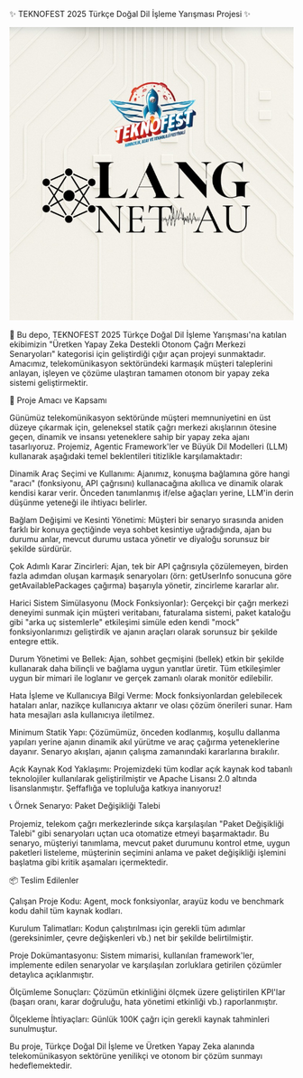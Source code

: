 ✨ TEKNOFEST 2025 Türkçe Doğal Dil İşleme Yarışması Projesi ✨

![LangNet-AU.jpeg](./assets/LangNet-AU.jpeg)


🚀 Bu depo, TEKNOFEST 2025 Türkçe Doğal Dil İşleme Yarışması'na katılan ekibimizin "Üretken Yapay Zeka Destekli Otonom Çağrı Merkezi Senaryoları" kategorisi için geliştirdiği çığır açan projeyi sunmaktadır. Amacımız, telekomünikasyon sektöründeki karmaşık müşteri taleplerini anlayan, işleyen ve çözüme ulaştıran tamamen otonom bir yapay zeka sistemi geliştirmektir.

🎯 Proje Amacı ve Kapsamı

Günümüz telekomünikasyon sektöründe müşteri memnuniyetini en üst düzeye çıkarmak için, geleneksel statik çağrı merkezi akışlarının ötesine geçen, dinamik ve insansı yeteneklere sahip bir yapay zeka ajanı tasarlıyoruz. Projemiz, Agentic Framework'ler ve Büyük Dil Modelleri (LLM) kullanarak aşağıdaki temel beklentileri titizlikle karşılamaktadır:

Dinamik Araç Seçimi ve Kullanımı: Ajanımız, konuşma bağlamına göre hangi "aracı" (fonksiyonu, API çağrısını) kullanacağına akıllıca ve dinamik olarak kendisi karar verir. Önceden tanımlanmış if/else ağaçları yerine, LLM'in derin düşünme yeteneği ile ihtiyacı belirler.

Bağlam Değişimi ve Kesinti Yönetimi: Müşteri bir senaryo sırasında aniden farklı bir konuya geçtiğinde veya sohbet kesintiye uğradığında, ajan bu durumu anlar, mevcut durumu ustaca yönetir ve diyaloğu sorunsuz bir şekilde sürdürür.

Çok Adımlı Karar Zincirleri: Ajan, tek bir API çağrısıyla çözülemeyen, birden fazla adımdan oluşan karmaşık senaryoları (örn: getUserInfo sonucuna göre getAvailablePackages çağırma) başarıyla yönetir, zincirleme kararlar alır.

Harici Sistem Simülasyonu (Mock Fonksiyonlar): Gerçekçi bir çağrı merkezi deneyimi sunmak için müşteri veritabanı, faturalama sistemi, paket kataloğu gibi "arka uç sistemlerle" etkileşimi simüle eden kendi "mock" fonksiyonlarımızı geliştirdik ve ajanın araçları olarak sorunsuz bir şekilde entegre ettik.

Durum Yönetimi ve Bellek: Ajan, sohbet geçmişini (bellek) etkin bir şekilde kullanarak daha bilinçli ve bağlama uygun yanıtlar üretir. Tüm etkileşimler uygun bir mimari ile loglanır ve gerçek zamanlı olarak monitör edilebilir.

Hata İşleme ve Kullanıcıya Bilgi Verme: Mock fonksiyonlardan gelebilecek hataları anlar, nazikçe kullanıcıya aktarır ve olası çözüm önerileri sunar. Ham hata mesajları asla kullanıcıya iletilmez.

Minimum Statik Yapı: Çözümümüz, önceden kodlanmış, koşullu dallanma yapıları yerine ajanın dinamik akıl yürütme ve araç çağırma yeteneklerine dayanır. Senaryo akışları, ajanın çalışma zamanındaki kararlarına bırakılır.

Açık Kaynak Kod Yaklaşımı: Projemizdeki tüm kodlar açık kaynak kod tabanlı teknolojiler kullanılarak geliştirilmiştir ve Apache Lisansı 2.0 altında lisanslanmıştır. Şeffaflığa ve topluluğa katkıya inanıyoruz!

📞 Örnek Senaryo: Paket Değişikliği Talebi

Projemiz, telekom çağrı merkezlerinde sıkça karşılaşılan "Paket Değişikliği Talebi" gibi senaryoları uçtan uca otomatize etmeyi başarmaktadır. Bu senaryo, müşteriyi tanımlama, mevcut paket durumunu kontrol etme, uygun paketleri listeleme, müşterinin seçimini anlama ve paket değişikliği işlemini başlatma gibi kritik aşamaları içermektedir.

📦 Teslim Edilenler

Çalışan Proje Kodu: Agent, mock fonksiyonlar, arayüz kodu ve benchmark kodu dahil tüm kaynak kodları.

Kurulum Talimatları: Kodun çalıştırılması için gerekli tüm adımlar (gereksinimler, çevre değişkenleri vb.) net bir şekilde belirtilmiştir.

Proje Dokümantasyonu: Sistem mimarisi, kullanılan framework'ler, implemente edilen senaryolar ve karşılaşılan zorluklara getirilen çözümler detaylıca açıklanmıştır.

Ölçümleme Sonuçları: Çözümün etkinliğini ölçmek üzere geliştirilen KPI'lar (başarı oranı, karar doğruluğu, hata yönetimi etkinliği vb.) raporlanmıştır.

Ölçekleme İhtiyaçları: Günlük 100K çağrı için gerekli kaynak tahminleri sunulmuştur.

Bu proje, Türkçe Doğal Dil İşleme ve Üretken Yapay Zeka alanında telekomünikasyon sektörüne yenilikçi ve otonom bir çözüm sunmayı hedeflemektedir.